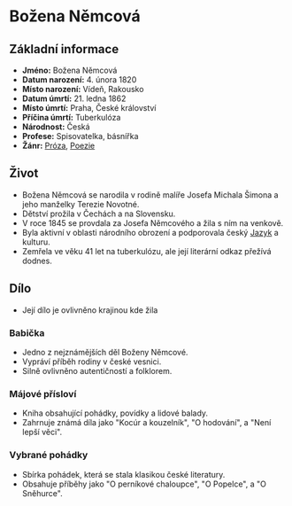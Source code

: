 # Božena Němcová

## Základní informace

- **Jméno:** Božena Němcová
- **Datum narození:** 4. února 1820
- **Místo narození:** Vídeň, Rakousko
- **Datum úmrtí:** 21. ledna 1862
- **Místo úmrtí:** Praha, České království
- **Příčina úmrtí:** Tuberkulóza
- **Národnost:** Česká
- **Profese:** Spisovatelka, básnířka
- **Žánr:** [Próza](Próza.md), [Poezie](Poezie.md)

## Život

- Božena Němcová se narodila v rodině malíře Josefa Michala Šimona a jeho manželky Terezie Novotné.
- Dětství prožila v Čechách a na Slovensku.
- V roce 1845 se provdala za Josefa Němcového a žila s ním na venkově.
- Byla aktivní v oblasti národního obrození a podporovala český [Jazyk](Jazyk.md) a kulturu.
- Zemřela ve věku 41 let na tuberkulózu, ale její literární odkaz přežívá dodnes.

## Dílo

- Její dílo je ovlivněno krajinou kde žila

### Babička

- Jedno z nejznámějších děl Boženy Němcové.
- Vypráví příběh rodiny v české vesnici.
- Silně ovlivněno autentičností a folklorem.

### Májové přísloví

- Kniha obsahující pohádky, povídky a lidové balady.
- Zahrnuje známá díla jako "Kocúr a kouzelník", "O hodování", a "Není lepší věci".

### Vybrané pohádky

- Sbírka pohádek, která se stala klasikou české literatury.
- Obsahuje příběhy jako "O perníkové chaloupce", "O Popelce", a "O Sněhurce".